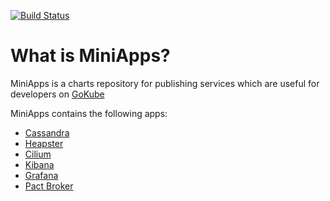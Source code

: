 [![Build Status](https://api.travis-ci.com/gemalto/miniapps.svg?branch=master)](https://travis-ci.com/gokube/miniapps)

# What is MiniApps?

MiniApps is a charts repository for publishing services which are useful for developers on [GoKube](https://github.com/gemalto/gokube)

MiniApps contains the following apps:
* [Cassandra](https://github.com/gemalto/miniapps/tree/master/charts/cassandra)
* [Heapster](https://github.com/gemalto/miniapps/tree/master/charts/heapster)
* [Cilium](https://github.com/gemalto/miniapps/tree/master/charts/cilium)
* [Kibana](https://github.com/gemalto/miniapps/tree/master/charts/kibana)
* [Grafana](https://github.com/gemalto/miniapps/tree/master/charts/grafana)
* [Pact Broker](https://github.com/gemalto/miniapps/tree/master/charts/pact-broker)
